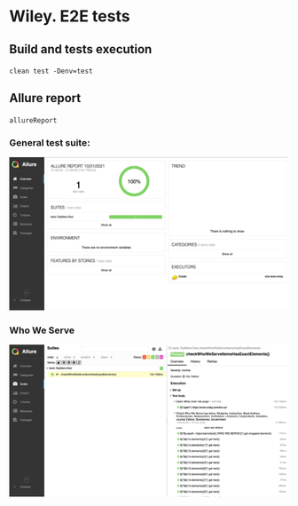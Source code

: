 # Wiley. E2E tests

## Build and tests execution

`clean test -Denv=test`


## Allure report

`allureReport`

### General test suite:

![Allure](img/general.jpg)

### Who We Serve
![Allure](img/1.jpg)
